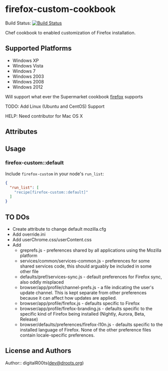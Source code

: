 # firefox-custom-cookbook
Build Status: [![Build Status](https://secure.travis-ci.org/digitalRoots/firefox-custom.png)](http://travis-ci.org/digitalRoots/firefox-custom)

Chef cookbook to enabled customization of Firefox installation.

## Supported Platforms
 * Windows XP
 * Windows Vista
 * Windows 7
 * Windows 2003
 * Windows 2008
 * Windows 2012

Will support what ever the Supermarket cookbook [firefox](https://supermarket.chef.io/cookbooks/firefox) supports

TODO: Add Linux (Ubuntu and CentOS)  Support

HELP: Need contributor for Mac OS X

## Attributes

## Usage

### firefox-custom::default

Include `firefox-custom` in your node's `run_list`:

```json
{
  "run_list": [
    "recipe[firefox-custom::default]"
  ]
}
```
## TO DOs
* Create attribute to change default mozilla.cfg
* Add override.ini
* Add userChrome.css/userContent.css
* Add 
  * greprefs.js - preferences shared by all applications using the Mozilla platform
  * services/common/services-common.js - preferences for some shared services code, this should arguably be included in some other file
  * defaults/pref/services-sync.js - default preferences for Firefox sync, also oddly misplaced
  * browser/app/profile/channel-prefs.js - a file indicating the user's update channel. This is kept separate from other preferences because it can affect how updates are applied.
  * browser/app/profile/firefox.js - defaults specific to Firefox
  * browser/app/profile/firefox-branding.js - defaults specific to the specific kind of Firefox being installed (Nightly, Aurora, Beta, Release)
  * browser/defaults/preferences/firefox-l10n.js - defaults specific to the installed language of Firefox. None of the other preference files contain locale-specific preferences.
## License and Authors

Author:: digitalR00ts(<dev@droots.org>)
